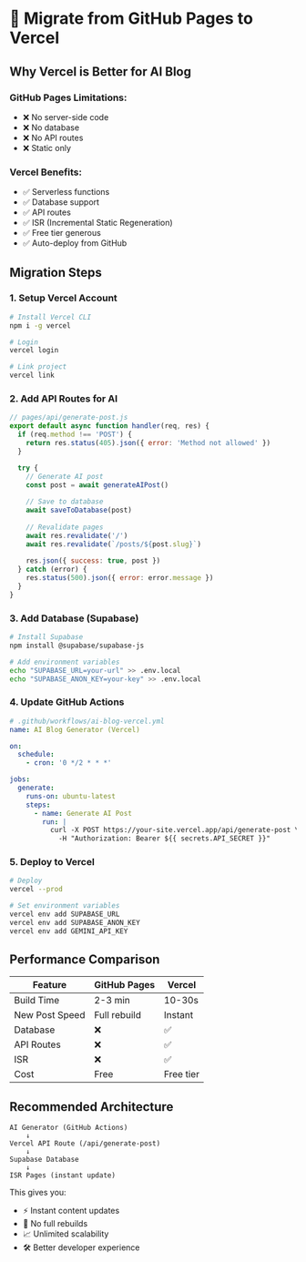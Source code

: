 # 🚀 Migrate from GitHub Pages to Vercel

## Why Vercel is Better for AI Blog

### GitHub Pages Limitations:
- ❌ No server-side code
- ❌ No database
- ❌ No API routes
- ❌ Static only

### Vercel Benefits:
- ✅ Serverless functions
- ✅ Database support
- ✅ API routes
- ✅ ISR (Incremental Static Regeneration)
- ✅ Free tier generous
- ✅ Auto-deploy from GitHub

## Migration Steps

### 1. Setup Vercel Account
```bash
# Install Vercel CLI
npm i -g vercel

# Login
vercel login

# Link project
vercel link
```

### 2. Add API Routes for AI
```javascript
// pages/api/generate-post.js
export default async function handler(req, res) {
  if (req.method !== 'POST') {
    return res.status(405).json({ error: 'Method not allowed' })
  }

  try {
    // Generate AI post
    const post = await generateAIPost()
    
    // Save to database
    await saveToDatabase(post)
    
    // Revalidate pages
    await res.revalidate('/')
    await res.revalidate(`/posts/${post.slug}`)
    
    res.json({ success: true, post })
  } catch (error) {
    res.status(500).json({ error: error.message })
  }
}
```

### 3. Add Database (Supabase)
```bash
# Install Supabase
npm install @supabase/supabase-js

# Add environment variables
echo "SUPABASE_URL=your-url" >> .env.local
echo "SUPABASE_ANON_KEY=your-key" >> .env.local
```

### 4. Update GitHub Actions
```yaml
# .github/workflows/ai-blog-vercel.yml
name: AI Blog Generator (Vercel)

on:
  schedule:
    - cron: '0 */2 * * *'

jobs:
  generate:
    runs-on: ubuntu-latest
    steps:
      - name: Generate AI Post
        run: |
          curl -X POST https://your-site.vercel.app/api/generate-post \
            -H "Authorization: Bearer ${{ secrets.API_SECRET }}"
```

### 5. Deploy to Vercel
```bash
# Deploy
vercel --prod

# Set environment variables
vercel env add SUPABASE_URL
vercel env add SUPABASE_ANON_KEY
vercel env add GEMINI_API_KEY
```

## Performance Comparison

| Feature | GitHub Pages | Vercel |
|---------|--------------|--------|
| Build Time | 2-3 min | 10-30s |
| New Post Speed | Full rebuild | Instant |
| Database | ❌ | ✅ |
| API Routes | ❌ | ✅ |
| ISR | ❌ | ✅ |
| Cost | Free | Free tier |

## Recommended Architecture

```
AI Generator (GitHub Actions)
    ↓
Vercel API Route (/api/generate-post)
    ↓
Supabase Database
    ↓
ISR Pages (instant update)
```

This gives you:
- ⚡ Instant content updates
- 🚀 No full rebuilds
- 📈 Unlimited scalability
- 🛠️ Better developer experience

